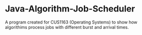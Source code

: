 # Java-Algorithm-Job-Scheduler

A program created for CUS1163 (Operating Systems) to show how algorithims process jobs with different burst and arrival times.
